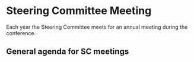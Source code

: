 # Steering Committee Meeting

Each year the Steering Committee meets for an annual meeting during the conference.

## General agenda for SC meetings
